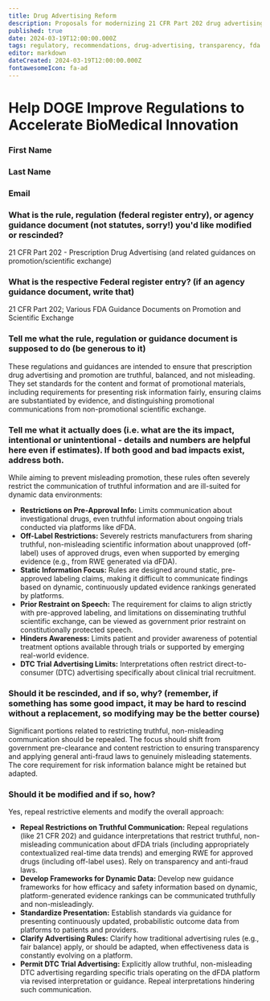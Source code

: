 ```yaml
---
title: Drug Advertising Reform
description: Proposals for modernizing 21 CFR Part 202 drug advertising regulations in the context of dFDA data transparency
published: true
date: 2024-03-19T12:00:00.000Z
tags: regulatory, recommendations, drug-advertising, transparency, fda
editor: markdown
dateCreated: 2024-03-19T12:00:00.000Z
fontawesomeIcon: fa-ad
---
```


# Help DOGE Improve Regulations to Accelerate BioMedical Innovation

### First Name

### Last Name

### Email

### What is the rule, regulation (federal register entry), or agency guidance document (not statutes, sorry!) you'd like modified or rescinded?

21 CFR Part 202 - Prescription Drug Advertising (and related guidances on promotion/scientific exchange)

### What is the respective Federal register entry? (if an agency guidance document, write that)

21 CFR Part 202; Various FDA Guidance Documents on Promotion and Scientific Exchange

### Tell me what the rule, regulation or guidance document is supposed to do (be generous to it)

These regulations and guidances are intended to ensure that prescription drug advertising and promotion are truthful, balanced, and not misleading. They set standards for the content and format of promotional materials, including requirements for presenting risk information fairly, ensuring claims are substantiated by evidence, and distinguishing promotional communications from non-promotional scientific exchange.

### Tell me what it actually does (i.e. what are the its impact, intentional or unintentional - details and numbers are helpful here even if estimates). If both good and bad impacts exist, address both.

While aiming to prevent misleading promotion, these rules often severely restrict the communication of truthful information and are ill-suited for dynamic data environments:
*   **Restrictions on Pre-Approval Info:** Limits communication about investigational drugs, even truthful information about ongoing trials conducted via platforms like dFDA.
*   **Off-Label Restrictions:** Severely restricts manufacturers from sharing truthful, non-misleading scientific information about unapproved (off-label) uses of approved drugs, even when supported by emerging evidence (e.g., from RWE generated via dFDA).
*   **Static Information Focus:** Rules are designed around static, pre-approved labeling claims, making it difficult to communicate findings based on dynamic, continuously updated evidence rankings generated by platforms.
*   **Prior Restraint on Speech:** The requirement for claims to align strictly with pre-approved labeling, and limitations on disseminating truthful scientific exchange, can be viewed as government prior restraint on constitutionally protected speech.
*   **Hinders Awareness:** Limits patient and provider awareness of potential treatment options available through trials or supported by emerging real-world evidence.
*   **DTC Trial Advertising Limits:** Interpretations often restrict direct-to-consumer (DTC) advertising specifically about clinical trial recruitment.

### Should it be rescinded, and if so, why? (remember, if something has some good impact, it may be hard to rescind without a replacement, so modifying may be the better course)

Significant portions related to restricting truthful, non-misleading communication should be repealed. The focus should shift from government pre-clearance and content restriction to ensuring transparency and applying general anti-fraud laws to genuinely misleading statements. The core requirement for risk information balance might be retained but adapted.

### Should it be modified and if so, how?

Yes, repeal restrictive elements and modify the overall approach:
*   **Repeal Restrictions on Truthful Communication:** Repeal regulations (like 21 CFR 202) and guidance interpretations that restrict truthful, non-misleading communication about dFDA trials (including appropriately contextualized real-time data trends) and emerging RWE for approved drugs (including off-label uses). Rely on transparency and anti-fraud laws.
*   **Develop Frameworks for Dynamic Data:** Develop new guidance frameworks for how efficacy and safety information based on dynamic, platform-generated evidence rankings can be communicated truthfully and non-misleadingly.
*   **Standardize Presentation:** Establish standards via guidance for presenting continuously updated, probabilistic outcome data from platforms to patients and providers.
*   **Clarify Advertising Rules:** Clarify how traditional advertising rules (e.g., fair balance) apply, or should be adapted, when effectiveness data is constantly evolving on a platform.
*   **Permit DTC Trial Advertising:** Explicitly allow truthful, non-misleading DTC advertising regarding specific trials operating on the dFDA platform via revised interpretation or guidance. Repeal interpretations hindering such communication. 